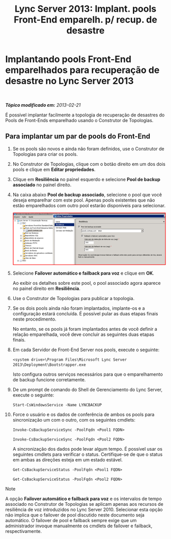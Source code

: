 ﻿---
title: "Lync Server 2013: Implant. pools Front-End emparelh. p/ recup. de desastre"
TOCTitle: Implantando pools Front-End emparelhados para recuperação de desastre
ms:assetid: 2f12467c-8b90-43e6-831b-a0b096427f17
ms:mtpsurl: https://technet.microsoft.com/pt-br/library/JJ204773(v=OCS.15)
ms:contentKeyID: 49306269
ms.date: 05/19/2016
mtps_version: v=OCS.15
ms.translationtype: HT
---

# Implantando pools Front-End emparelhados para recuperação de desastre no Lync Server 2013

 

_**Tópico modificado em:** 2013-02-21_

É possível implantar facilmente a topologia de recuperação de desastres do Pools de Front-Ends emparelhado usando o Construtor de Topologias.

## Para implantar um par de pools do Front-End

1.  Se os pools são novos e ainda não foram definidos, use o Construtor de Topologias para criar os pools.

2.  No Construtor de Topologias, clique com o botão direito em um dos dois pools e clique em **Editar propriedades**.

3.  Clique em **Resiliência** no painel esquerdo e selecione **Pool de backup associado** no painel direito.

4.  Na caixa abaixo **Pool de backup associado**, selecione o pool que você deseja emparelhar com este pool. Apenas pools existentes que não estão emparelhados com outro pool estarão disponíveis para selecionar.
    
    ![Caixa de diálogo Resiliência](images/JJ204773.36080581-db76-497d-bf9e-f02b39574d0e(OCS.15).png "Caixa de diálogo Resiliência")  

5.  Selecione **Failover automático e failback para voz** e clique em **OK**.
    
    Ao exibir os detalhes sobre este pool, o pool associado agora aparece no painel direito em **Resiliência**.

6.  Use o Construtor de Topologias para publicar a topologia.

7.  Se os dois pools ainda não foram implantados, implante-os e a configuração estará concluída. É possível pular as duas etapas finais neste procedimento.
    
    No entanto, se os pools já foram implantados antes de você definir a relação emparelhada, você deve concluir as seguintes duas etapas finais.

8.  Em cada Servidor de Front-End Server nos pools, execute o seguinte:
    
        <system drive>\Program Files\Microsoft Lync Server 2013\Deployment\Bootstrapper.exe 
    
    Isto configura outros serviços necessários para que o emparelhamento de backup funcione corretamente.

9.  De um prompt de comando do Shell de Gerenciamento do Lync Server, execute o seguinte:
    
        Start-CsWindowsService -Name LYNCBACKUP

10. Force o usuário e os dados de conferência de ambos os pools para sincronização um com o outro, com os seguintes cmdlets:
    
    ```
    Invoke-CsBackupServiceSync -PoolFqdn <Pool1 FQDN>
    ```

    ```    
    Invoke-CsBackupServiceSync -PoolFqdn <Pool2 FQDN>
    ```

    A sincronização dos dados pode levar algum tempo. É possível usar os seguintes cmdlets para verificar o status. Certifique-se de que o status em ambas as direções esteja em um estado estável.
    
    ```
    Get-CsBackupServiceStatus -PoolFqdn <Pool1 FQDN>
    ```
    
    ```    
    Get-CsBackupServiceStatus -PoolFqdn <Pool2 FQDN>
    ```

> [!NOTE]  
> A opção <strong>Failover automático e failback para voz</strong> e os intervalos de tempo associado no Construtor de Topologias se aplicam apenas aos recursos de resiliência de voz introduzidos no Lync Server 2010. Selecionar esta opção não implica que o failover de pool discutido neste documento seja automático. O failover de pool e failback sempre exige que um administrador invoque manualmente os cmdlets de failover e failback, respectivamente.
